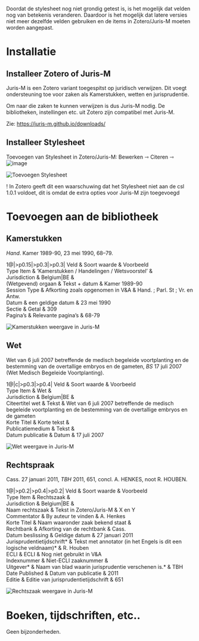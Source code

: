 Doordat de stylesheet nog niet grondig getest is, is het mogelijk dat velden nog van betekenis veranderen. Daardoor is het mogelijk dat latere versies niet meer dezelfde velden gebruiken en de items in Zotero/Juris-M moeten worden aangepast. **<span style="font-variant:small-caps;"></span>**

Installatie
===========

Installeer Zotero of Juris-M
----------------------------

Juris-M is een Zotero variant toegespitst op juridisch verwijzen. Dit voegt ondersteuning toe voor zaken als Kamerstukken, wetten en jurisprudentie.

Om naar die zaken te kunnen verwijzen is dus Juris-M nodig. De bibliotheken, instellingen etc. uit Zotero zijn compatibel met Juris-M.

Zie: <https://juris-m.github.io/downloads/>

Installeer Stylesheet
---------------------

Toevoegen van Stylesheet in Zotero/Juris-M: Bewerken $\rightarrowtriangle$ Citeren $\rightarrowtriangle$ ![image](Manual-plus-sign.png)

![Toevoegen Stylesheet](Manual-fig-1.png)

! In Zotero geeft dit een waarschuwing dat het Stylesheet niet aan de csl 1.0.1 voldoet, dit is omdat de extra opties voor Juris-M zijn toegevoegd

Toevoegen aan de bibliotheek
============================

Kamerstukken
------------

*Hand*. Kamer 1989-90, 23 mei 1990, 68–79.

<span>1</span><span>@|&gt;p<span>0.15</span>|&gt;p<span>0.3</span>|&gt;p<span>0.3</span>|</span> Veld & Soort waarde & Voorbeeld<span>\
</span> Type Item & ’Kamerstukken / Handelingen / Wetsvoorstel’ & <span>\
</span> Jurisdiction & Belgium|BE & <span>\
</span> (Wetgevend) orgaan & Tekst + datum & Kamer 1989-90<span>\
</span> Session Type & Afkorting zoals opgenomen in V&A & Hand. ; Parl. St ; Vr. en Antw.<span>\
</span> Datum & een geldige datum & 23 mei 1990<span>\
</span> Sectie & Getal & 309<span>\
</span> Pagina’s & Relevante pagina’s & 68-79<span>\
</span>

![Kamerstukken weergave in Juris-M](Manual-fig-2.png)

Wet
---

Wet van 6 juli 2007 betreffende de medisch begeleide voortplanting en de bestemming van de overtallige embryos en de gameten, *BS* 17 juli 2007 (Wet Medisch Begeleide Voortplanting).

<span>1</span><span>@|c|&gt;p<span>0.3</span>|&gt;p<span>0.4</span>|</span> Veld & Soort waarde & Voorbeeld<span>\
</span> Type Item & Wet & <span>\
</span> Jurisdiction & Belgium|BE & <span>\
</span> Citeertitel wet & Tekst & Wet van 6 juli 2007 betreffende de medisch begeleide voortplanting en de bestemming van de overtallige embryos en de gameten<span>\
</span> Korte Titel & Korte tekst & <span>\
</span> Publicatiemedium & Tekst & <span>\
</span> Datum publicatie & Datum & 17 juli 2007<span>\
</span>

![Wet weergave in Juris-M](Manual-fig-3.png)

Rechtspraak
-----------

Cass. 27 januari 2011, *TBH* 2011, 651, concl. A. HENKES, noot R. HOUBEN.

<span>1</span><span>@|&gt;p<span>0.2</span>|&gt;p<span>0.4</span>|&gt;p<span>0.2</span>|</span> Veld & Soort waarde & Voorbeeld<span>\
</span> Type Item & Rechtszaak & <span>\
</span> Jurisdiction & Belgium|BE & <span>\
</span> Naam rechtszaak & Tekst in Zotero/Juris-M & X en Y<span>\
</span> Commentator & By auteur te vinden & A. Henkes<span>\
</span> Korte Titel & Naam waaronder zaak bekend staat & <span>\
</span> Rechtbank & Afkorting van de rechtbank & Cass.<span>\
</span> Datum beslissing & Geldige datum & 27 januari 2011<span>\
</span> Jurisprudentietijdschrift<span>\*</span> & Tekst met annotator (in het Engels is dit een logische veldnaam)<span>\*</span> & R. Houben<span>\
</span> ECLI & ECLI & Nog niet gebruikt in V&A<span>\
</span> Indexnummer & Niet-ECLI zaaknummer & <span>\
</span> Uitgever<span>\*</span> & Naam van blad waarin jurisprudentie verschenen is.<span>\*</span> & TBH<span>\
</span> Date Published & Datum van publicatie & 2011<span>\
</span> Editie & Editie van jurisprudentietijdschrift & 651<span>\
</span>

![Rechtszaak weergave in Juris-M](Manual-fig-4.png)

Boeken, tijdschriften, etc..
============================

Geen bijzonderheden.

